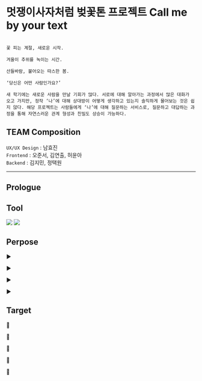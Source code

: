 # 멋쟁이사자처럼 벚꽃톤 프로젝트 Call me by your text

```

꽃 피는 계절, 새로운 시작.

겨울이 추위를 녹이는 시간.

산들바람, 불어오는 따스한 봄.

‘당신은 어떤 사람인가요?’

새 학기에는 새로운 사람을 만날 기회가 많다. 서로에 대해 알아가는 과정에서 많은 대화가 오고 가지만, 정작 ‘나’에 대해 상대방이 어떻게 생각하고 있는지 솔직하게 물어보는 것은 쉽지 않다. 해당 프로젝트는 사람들에게 ‘나’에 대해 질문하는 서비스로, 질문하고 대답하는 과정을 통해 자연스러운 관계 형성과 친밀도 상승이 가능하다.

```

## TEAM Composition

`UX/UX Design` : 남효진\
`Frontend` : 오준서, 김연출, 허윤아\
`Backend` : 김지민, 정택원

---

## Prologue

## Tool

<img src="https://img.shields.io/badge/React-61DAFB?style=flat-square&logo=React&logoColor=black"/> <img src="https://img.shields.io/badge/django-092E20?style=flat-square&logo=django&logoColor=white"/>

## Perpose

▶

▶

▶

▶

## Target

🎯

🎯

🎯

🎯

🎯
